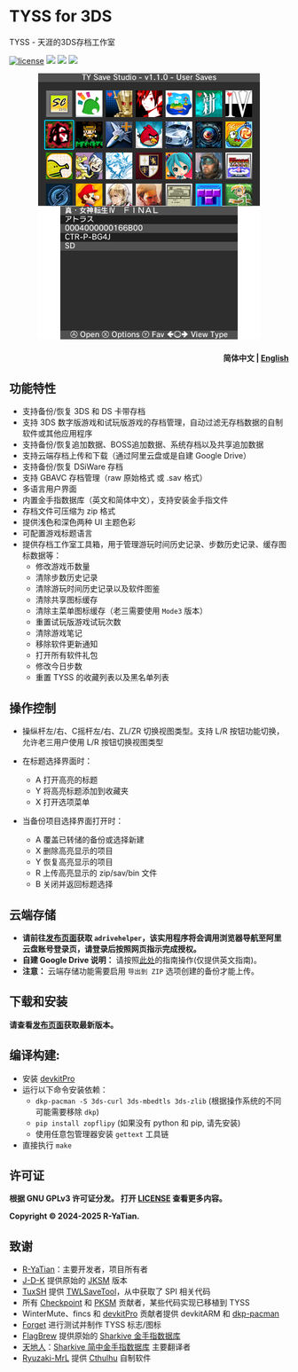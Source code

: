 # TYSS for 3DS
TYSS - 天涯的3DS存档工作室

<p align="left">
<a href="http://www.gnu.org/copyleft/gpl.html"><img alt="license" src="https://img.shields.io/badge/license-GPL%20V3-blue.svg?style=flat"/></a>
<a title="GitHub all releases" target="_blank" href="https://github.com/R-YaTian/TYSS/releases/latest"><img src="https://img.shields.io/github/downloads/R-YaTian/TYSS/total"></a>
<a title="GitHub Workflow Status" href="https://github.com/R-YaTian/TYSS/actions/workflows/build.yaml"><img src="https://github.com/R-YaTian/TYSS/actions/workflows/build.yaml/badge.svg"></a>
<a title="GitHub Workflow Status" href="https://github.com/R-YaTian/TYSS/actions/workflows/adrivehelper.yml"><img src="https://github.com/R-YaTian/TYSS/actions/workflows/adrivehelper.yml/badge.svg"></a>
</p>

<p align="center"><img src="res/preview.png" />

<h4 align="right">
  简体中文 | <a href="README.md">English</a>
</h4>

## 功能特性
* 支持备份/恢复 3DS 和 DS 卡带存档
* 支持 3DS 数字版游戏和试玩版游戏的存档管理，自动过滤无存档数据的自制软件或其他应用程序
* 支持备份/恢复追加数据、BOSS追加数据、系统存档以及共享追加数据
* 支持云端存档上传和下载（通过阿里云盘或是自建 Google Drive）
* 支持备份/恢复 DSiWare 存档
* 支持 GBAVC 存档管理（raw 原始格式 或 .sav 格式）
* 多语言用户界面
* 内置金手指数据库（英文和简体中文），支持安装金手指文件
* 存档文件可压缩为 zip 格式
* 提供浅色和深色两种 UI 主题色彩
* 可配置游戏标题语言
* 提供存档工作室工具箱，用于管理游玩时间历史记录、步数历史记录、缓存图标数据等：
  * 修改游戏币数量
  * 清除步数历史记录
  * 清除游玩时间历史记录以及软件图鉴
  * 清除共享图标缓存
  * 清除主菜单图标缓存（老三需要使用 `Mode3` 版本）
  * 重置试玩版游戏试玩次数
  * 清除游戏笔记
  * 移除软件更新通知
  * 打开所有软件礼包
  * 修改今日步数
  * 重置 TYSS 的收藏列表以及黑名单列表

## 操作控制
* 操纵杆左/右、C摇杆左/右、ZL/ZR 切换视图类型。支持 L/R 按钮功能切换，允许老三用户使用 L/R 按钮切换视图类型
* 在标题选择界面时：
  * A 打开高亮的标题
  * Y 将高亮标题添加到收藏夹
  * X 打开选项菜单

* 当备份项目选择界面打开时：
  * A 覆盖已转储的备份或选择新建
  * X 删除高亮显示的项目
  * Y 恢复高亮显示的项目
  * R 上传高亮显示的 zip/sav/bin 文件
  * B 关闭并返回标题选择

## 云端存储
* **请前往[发布页面](https://github.com/R-YaTian/TYSS/releases)获取 `adrivehelper`，该实用程序将会调用浏览器导航至阿里云盘账号登录页，请登录后按照网页指示完成授权。**
* **自建 Google Drive 说明：** 请按照[此处](./GD_INSTRUCTIONS.MD)的指南操作(仅提供英文指南)。
* **注意：** 云端存储功能需要启用 `导出到 ZIP` 选项创建的备份才能上传。

## 下载和安装
**请查看[发布页面](https://github.com/R-YaTian/TYSS/releases)获取最新版本。** 

## 编译构建:
* 安装 [devkitPro](https://www.3dbrew.org/wiki/Setting_up_Development_Environment)
* 运行以下命令安装依赖：
	* `dkp-pacman -S 3ds-curl 3ds-mbedtls 3ds-zlib` (根据操作系统的不同可能需要移除 `dkp`)
	* `pip install zopflipy` (如果没有 python 和 pip, 请先安装)
	* 使用任意包管理器安装 `gettext` 工具链
* 直接执行 `make`

## 许可证
**根据 GNU GPLv3 许可证分发。 打开 [LICENSE](./LICENSE) 查看更多内容。**

**Copyright © 2024-2025 R-YaTian.**

## 致谢
* [R-YaTian](https://github.com/R-YaTian)：主要开发者，项目所有者
* [J-D-K](https://github.com/J-D-K) 提供原始的 [JKSM](https://github.com/J-D-K/JKSM) 版本
* [TuxSH](https://github.com/tuxsh) 提供 [TWLSaveTool](https://github.com/TuxSH/TWLSaveTool)，从中获取了 SPI 相关代码
* 所有 [Checkpoint](https://github.com/BernardoGiordano/Checkpoint) 和 [PKSM](https://github.com/FlagBrew/PKSM) 贡献者，某些代码实现已移植到 TYSS
* WinterMute、fincs 和 [devkitPro](https://devkitpro.org/) 贡献者提供 devkitARM 和 [dkp-pacman](https://github.com/devkitPro/pacman/releases)
* [Forget](https://github.com/James-Makoto) 进行测试并制作 TYSS 标志/图标
* [FlagBrew](https://github.com/FlagBrew) 提供原始的 [Sharkive 金手指数据库](https://github.com/FlagBrew/Sharkive)
* [天地人](https://github.com/realkkk)：[Sharkive 简中金手指数据库](https://github.com/R-YaTian/Sharkive) 主要翻译者
* [Ryuzaki-MrL](https://github.com/Ryuzaki-MrL) 提供 [Cthulhu](https://github.com/Ryuzaki-MrL/Cthulhu) 自制软件
